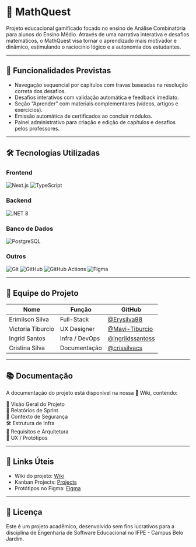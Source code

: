# 🎲 MathQuest

Projeto educacional gamificado focado no ensino de Análise Combinatória para alunos do Ensino Médio. Através de uma narrativa interativa e desafios matemáticos, o MathQuest visa tornar o aprendizado mais motivador e dinâmico, estimulando o raciocínio lógico e a autonomia dos estudantes.

---

## 🚀 Funcionalidades Previstas  

- Navegação sequencial por capítulos com travas baseadas na resolução correta dos desafios.  
- Desafios interativos com validação automática e feedback imediato.  
- Seção “Aprender” com materiais complementares (vídeos, artigos e exercícios).  
- Emissão automática de certificados ao concluir módulos.  
- Painel administrativo para criação e edição de capítulos e desafios pelos professores.  

---

## 🛠️ Tecnologias Utilizadas

### Frontend  
![Next.js](https://img.shields.io/badge/Next.js-000?style=for-the-badge&logo=next.js&logoColor=white)
![TypeScript](https://img.shields.io/badge/TypeScript-3178C6?style=for-the-badge&logo=typescript&logoColor=white)

### Backend  
![.NET 8](https://img.shields.io/badge/.NET-512BD4?style=for-the-badge&logo=dotnet&logoColor=white)

### Banco de Dados  
![PostgreSQL](https://img.shields.io/badge/PostgreSQL-316192?style=for-the-badge&logo=postgresql&logoColor=white)

### Outros  
![Git](https://img.shields.io/badge/Git-F05032?style=for-the-badge&logo=git&logoColor=white)
![GitHub](https://img.shields.io/badge/GitHub-181717?style=for-the-badge&logo=github&logoColor=white)
![GitHub Actions](https://img.shields.io/badge/GitHub_Actions-2088FF?style=for-the-badge&logo=github-actions&logoColor=white)
![Figma](https://img.shields.io/badge/Figma-F24E1E?style=for-the-badge&logo=figma&logoColor=white)

---

## 👥 Equipe do Projeto  
Nome | Função | GitHub  
---|---|---  
Erimilson Silva | Full-Stack | [@Erysilva98](https://github.com/Erysilva98)    
Victoria Tiburcio | UX Designer | [@Mavi-Tiburcio](https://github.com/mavitiburcio)  
Ingrid Santos | Infra / DevOps |  [@ingriidssantoss](https://github.com/ingriidssantoss) 
Cristina Silva | Documentação | [@crissilvacs](https://github.com/crissilvacs)   

---

## 📚 Documentação  
A documentação do projeto está disponível na nossa 📖 Wiki, contendo:

📌 Visão Geral do Projeto  
🧠 Relatórios de Sprint  
🔐 Contexto de Segurança  
🛠 Estrutura de Infra  
🧱 Requisitos e Arquitetura  
🎨 UX / Protótipos  

---

## 🔗 Links Úteis  
- Wiki do projeto: [Wiki](https://github.com/ingriidssantoss/math-quest/wiki)  
- Kanban Projects: [Projects](https://github.com/ingriidssantoss/math-quest/projects)  
- Protótipos no Figma: [Figma](https://www.figma.com/proto/Jmdk2riJxM6KUIusK9XyKD/MathQuest?node-id=1-2&t=8PuTTLI1HGxudOdS-0&scaling=min-zoom&content-scaling=fixed&page-id=0%3A1)

---

## 📄 Licença  
Este é um projeto acadêmico, desenvolvido sem fins lucrativos para a disciplina de Engenharia de Software Educacional no IFPE - Campus Belo Jardim.
